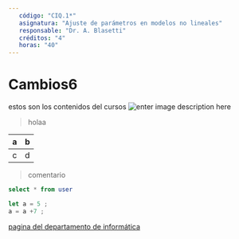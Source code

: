```yaml
---
   código: "CIQ.1*"
   asignatura: "Ajuste de parámetros en modelos no lineales"
   responsable: "Dr. A. Blasetti"
   créditos: "4"
   horas: "40"
---
```

# Cambios6
estos son los contenidos del cursos
![enter image description here](https://i1.wp.com/diariocronica.com.ar/wp-content/uploads/2018/11/borrador-autom%C3%A1tico-133.jpg?fit=1200,800&ssl=1)

> holaa

| a | b |
|---|---|
| c | d |

> comentario



```sql
select * from user
```

```javascript
let a = 5 ;
a = a +7 ;
```
[pagina del departamento de informática](http://www.dinfo.ing.unp.edu.ar)
<!--stackedit_data:
eyJoaXN0b3J5IjpbMjk3NzcxNzQyLC0xNDc4OTY0MDMzLDEwMz
kyNjc0ODgsLTczNzQ2ODI4NywxNzgwNzYzMjM0LC04MDE0MTc0
MTQsLTE3MDA2MzMzMTEsLTgwMTQxNzQxNCwtMjEzMjQ0NTE1OC
wyODA4NjEzODgsLTE2NzcwMDA0NjMsLTc5MTc1MjY3OSwtMTE3
NTAxOTQwOCwtMTA2NTYzNzIxNiwtMTU4OTY1MDI3NSw0MDQ2MT
gzOTksMTE4MzkyMTIzNCwtODkwMDg5NTMzLDM5OTk4NDUzNCw0
NDQyNjg3MjhdfQ==
-->